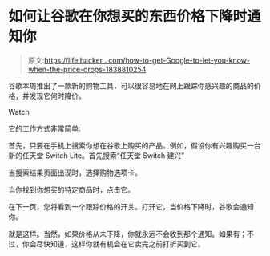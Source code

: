 # 如何让谷歌在你想买的东西价格下降时通知你

> 原文:[https://life hacker . com/how-to-get-Google-to-let-you-know-when-the-price-drops-1838810254](https://lifehacker.com/how-to-get-google-to-let-you-know-when-the-price-drops-1838810254)

谷歌本周推出了一款新的购物工具，可以很容易地在网上跟踪你感兴趣的商品的价格，并发现它何时降价。

Watch

它的工作方式非常简单:

首先，只要在手机上搜索你想在谷歌上购买的产品。例如，假设你有兴趣购买一台新的任天堂 Switch Lite。首先搜索“任天堂 Switch 建兴”

当搜索结果页面出现时，选择购物选项卡。

当你找到你想买的特定商品时，点击它。

在下一页，您将看到一个跟踪价格的开关。打开它，当价格下降时，谷歌会通知你。

就是这样。当然，如果价格从未下降，你就永远不会收到那个通知。如果有；不过，你会尽快知道，这样你就有机会在它卖完之前打折买到它。